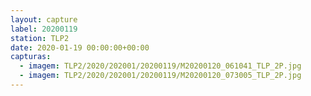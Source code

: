 ```yaml
---
layout: capture
label: 20200119
station: TLP2
date: 2020-01-19 00:00:00+00:00
capturas:
  - imagem: TLP2/2020/202001/20200119/M20200120_061041_TLP_2P.jpg
  - imagem: TLP2/2020/202001/20200119/M20200120_073005_TLP_2P.jpg
---
```

